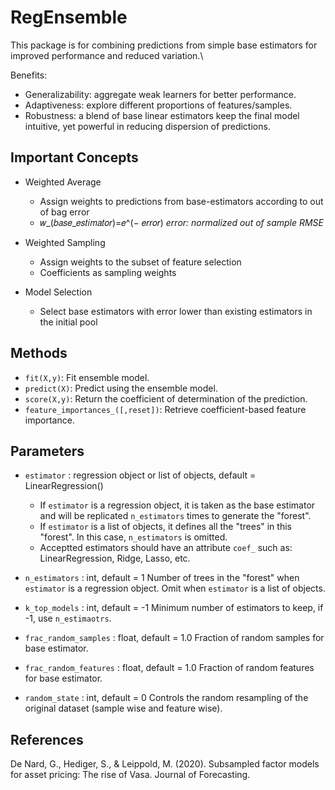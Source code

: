 # RegEnsemble
This package is for combining predictions from simple base estimators for improved performance and reduced variation.\

Benefits:
- Generalizability: aggregate weak learners for better performance.
- Adaptiveness: explore different proportions of features/samples.
- Robustness: a blend of base linear estimators keep the final model intuitive, yet powerful in reducing dispersion of predictions.

## Important Concepts
- Weighted Average
  - Assign weights to predictions from base-estimators according to out of bag error
  - 𝑤_(𝑏𝑎𝑠𝑒_𝑒𝑠𝑡𝑖𝑚𝑎𝑡𝑜𝑟)=𝑒^(− 𝑒𝑟𝑟𝑜𝑟)
*error: normalized out of sample RMSE*

- Weighted Sampling
  - Assign weights to the subset of feature selection
  - Coefficients as sampling weights

- Model Selection
  - Select base estimators with error lower than existing estimators in the initial pool

## Methods
- `fit(X,y)`: Fit ensemble model.
- `predict(X)`: Predict using the ensemble model.
- `score(X,y)`: Return the coefficient of determination of the prediction.
- `feature_importances_([,reset])`: Retrieve coefficient-based feature importance. 

## Parameters
- `estimator` : regression object or list of objects, default = LinearRegression()
    - If `estimator` is a regression object, it is taken as the base estimator and will be replicated `n_estimators` times to generate the "forest". 
    - If `estimator` is a list of objects, it defines all the "trees" in this "forest". In this case, `n_estimators` is omitted. 
    - Acceptted estimators should have an attribute `coef_` such as: LinearRegression, Ridge, Lasso, etc.

- `n_estimators` : int, default = 1
    Number of trees in the "forest" when `estimator` is a regression object. Omit when `estimator` is a list of objects. 

- `k_top_models` : int, default = -1
    Minimum number of estimators to keep, if -1, use `n_estimaotrs`. 

- `frac_random_samples` : float, default = 1.0
    Fraction of random samples for base estimator. 

- `frac_random_features` : float, default = 1.0
    Fraction of random features for base estimator.

- `random_state` : int, default = 0
    Controls the random resampling of the original dataset (sample wise and feature wise).

## References
De Nard, G., Hediger, S., & Leippold, M. (2020). Subsampled factor models for asset pricing: The rise of Vasa. Journal of Forecasting.

